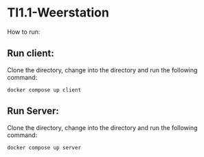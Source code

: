 # TI1.1-Weerstation
How to run:

## Run client:
Clone the directory, change into the directory and run the following command:
```
docker compose up client
```
## Run Server:
Clone the directory, change into the directory and run the following command:
```
docker compose up server
```
